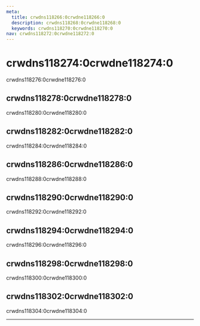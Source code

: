 ```yaml
---
meta:
  title: crwdns118266:0crwdne118266:0
  description: crwdns118268:0crwdne118268:0
  keywords: crwdns118270:0crwdne118270:0
nav: crwdns118272:0crwdne118272:0
---
```


# crwdns118274:0crwdne118274:0

crwdns118276:0crwdne118276:0

## crwdns118278:0crwdne118278:0

crwdns118280:0crwdne118280:0

<entry-ad />

## crwdns118282:0crwdne118282:0

crwdns118284:0crwdne118284:0

<promoted-ad slug="vuemastery-getting-started" />

## crwdns118286:0crwdne118286:0

crwdns118288:0crwdne118288:0

<random-ad />

## crwdns118290:0crwdne118290:0

crwdns118292:0crwdne118292:0

<discovery-ad />

## crwdns118294:0crwdne118294:0

crwdns118296:0crwdne118296:0

<highlighted-ad slug="freelancer-free" />

## crwdns118298:0crwdne118298:0

crwdns118300:0crwdne118300:0

<exit-ad />

## crwdns118302:0crwdne118302:0

crwdns118304:0crwdne118304:0<inline-ad slug="scrimba-buttons" />

---

<up-next />

<contribute />
